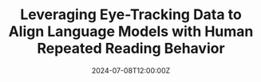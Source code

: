 ---
title: Leveraging Eye-Tracking Data to Align Language Models with Human Repeated Reading Behavior

event: Highlights in the Language Sciences Conference 2024

location: Radboud University
address:
  street:
  city: Nijmegen
  region: 
  postcode: 
  country: Netherlands

summary: Poster presentation at the 2024 Highlights in the Language Sciences Conference, on the topic of adressing the misalignment between humans and large language models in repeated text processing.

date: '2024-07-08T12:00:00Z'
all_day: true

publishDate: '2024-05-16T12:00:00Z'

authors: []
tags: []

featured: false


url_code: ''
url_pdf: 'HILS2024_abstract_-_Leveraging_Eye-Tracking_Data_to_Align_Language_Models_with_Human_Repeated_Reading_Behavior'
url_slides: ''
url_video: ''

slides: ''

projects: []
---